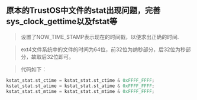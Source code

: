## 原本的TrustOS中文件的stat出现问题，完善sys_clock_gettime以及fstat等

> 设置了NOW_TIME_STAMP表示现在的时间戳，以便求出正确的时间.

> ext4文件系统中的文件的时间为64位，前32位为纳秒部分，后32位为秒部分，故取后32位即可。

> 代码如下： 
```rust
kstat_stat.st_ctime = kstat_stat.st_ctime & 0xFFFF_FFFF;
kstat_stat.st_atime = kstat_stat.st_atime & 0xFFFF_FFFF;
kstat_stat.st_mtime = kstat_stat.st_mtime & 0xFFFF_FFFF;
```

